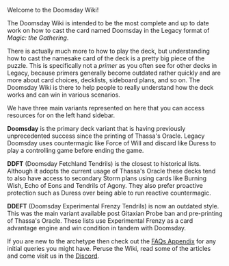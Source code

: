 <!-- markdownlint-disable first-line-heading -->

Welcome to the Doomsday Wiki!

The Doomsday Wiki is intended to be the most complete and up to date work on how
to cast the card named Doomsday in the Legacy format of _Magic: the Gathering_.

There is actually much more to how to play the deck, but understanding how to
cast the namesake card of the deck is a pretty big piece of the puzzle. This is
specifically not a _primer_ as you often see for other decks in Legacy, because
primers generally become outdated rather quickly and are more about card
choices, decklists, sideboard plans, and so on. The Doomsday Wiki is there to
help people to really understand how the deck works and can win in various
scenarios.

We have three main variants represented on here that you can access resources
for on the left hand sidebar.

**Doomsday** is the primary deck variant that is having previously unprecedented
success since the printing of Thassa's Oracle. Legacy Doomsday uses countermagic
like Force of Will and discard like Duress to play a controlling game before
ending the game.

**DDFT** (Doomsday Fetchland Tendrils) is the closest to historical lists.
Although it adopts the current usage of Thassa's Oracle these decks tend to also
have access to secondary Storm plans using cards like Burning Wish, Echo of Eons
and Tendrils of Agony. They also prefer proactive protection such as Duress over
being able to run reactive countermagic.

**DDEFT** (Doomsday Experimental Frenzy Tendrils) is now an outdated style. This
was the main variant available post Gitaxian Probe ban and pre-printing of
Thassa's Oracle. These lists use Experimental Frenzy as a card advantage engine
and win condition in tandem with Doomsday.

If you are new to the archetype then check out the [FAQs Appendix][faq] for any
initial queries you might have. Peruse the Wiki, read some of the articles and
come visit us in the [Discord][discord].

[faq]: /appendices/faq
[discord]: https://discord.gg/vajvFXt
